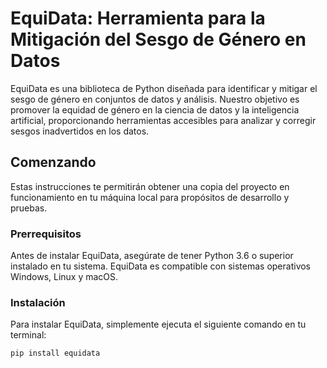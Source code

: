 
# EquiData: Herramienta para la Mitigación del Sesgo de Género en Datos

EquiData es una biblioteca de Python diseñada para identificar y mitigar el sesgo de género en conjuntos de datos y análisis. Nuestro objetivo es promover la equidad de género en la ciencia de datos y la inteligencia artificial, proporcionando herramientas accesibles para analizar y corregir sesgos inadvertidos en los datos.

## Comenzando

Estas instrucciones te permitirán obtener una copia del proyecto en funcionamiento en tu máquina local para propósitos de desarrollo y pruebas.

### Prerrequisitos

Antes de instalar EquiData, asegúrate de tener Python 3.6 o superior instalado en tu sistema. EquiData es compatible con sistemas operativos Windows, Linux y macOS.

### Instalación

Para instalar EquiData, simplemente ejecuta el siguiente comando en tu terminal:

```bash
pip install equidata
